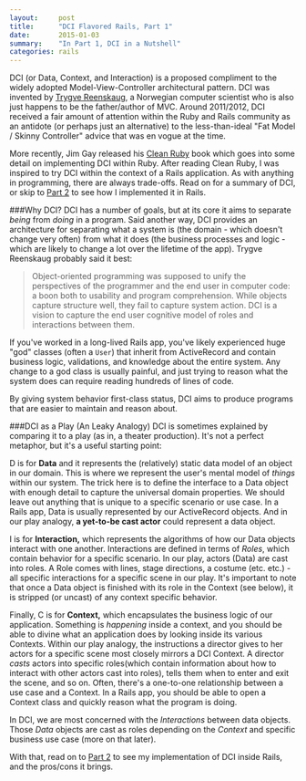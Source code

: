 ```yaml
---
layout:     post
title:      "DCI Flavored Rails, Part 1"
date:       2015-01-03
summary:    "In Part 1, DCI in a Nutshell"
categories: rails
---
```

DCI (or Data, Context, and Interaction) is a proposed compliment to the widely adopted Model-View-Controller architectural pattern. DCI was invented by [Trygve Reenskaug](http://en.wikipedia.org/wiki/Trygve_Reenskaug), a Norwegian computer scientist who is also just happens to be the father/author of MVC. Around 2011/2012, DCI received a fair amount of attention within the Ruby and Rails community as an antidote (or perhaps just an alternative) to the less-than-ideal "Fat Model / Skinny Controller" advice that was en vogue at the time.

More recently, Jim Gay released his [Clean Ruby](http://clean-ruby.com/) book which goes into some detail on implementing DCI within Ruby.  After reading Clean Ruby, I was inspired to try DCI within the context of a Rails application.  As with anything in programming, there are always trade-offs.  Read on for a summary of DCI, or skip to [Part 2]() to see how I implemented it in Rails.

###Why DCI?
DCI has a number of goals, but at its core it aims to separate *being* from *doing* in a program.  Said another way, DCI provides an architecture for separating what a system is (the domain - which doesn't change very often) from what it does (the business processes and logic -  which are likely to change a lot over the lifetime of the app). Trygve Reenskaug probably said it best:   

>Object-oriented programming was supposed to unify the perspectives of the programmer and the end user in computer code: a boon both to usability and program comprehension. While objects capture structure well, they fail to capture system action. DCI is a vision to capture the end user cognitive model of roles and interactions between them.

If you've worked in a long-lived Rails app, you've likely experienced huge "god" classes (often a `User`) that inherit from ActiveRecord and contain business logic, validations, and knowledge about the entire system.  Any change to a god class is usually painful, and just trying to reason what the system does can require reading hundreds of lines of code.

By giving system behavior first-class status, DCI aims to produce programs that are easier to maintain and reason about.

###DCI as a Play (An Leaky Analogy)
DCI is sometimes explained by comparing it to a play (as in, a theater production).  It's not a perfect metaphor, but it's a useful starting point:

D is for **Data** and it represents the (relatively) static data model of an object in our domain.  This is where we represent the user's mental model of *things* within our system.  The trick here is to define the interface to a Data object with enough detail to capture the universal domain properties. We should leave out anything that is unique to a specific scenario or use case. In a Rails app, Data is usually represented by our ActiveRecord objects. And in our play analogy, **a yet-to-be cast actor** could represent a data object.

I is for **Interaction,** which represents the algorithms of how our Data objects interact with one another.  Interactions are defined in terms of *Roles*, which contain behavior for a specific scenario.  In our play, actors (Data) are cast into roles.  A Role comes with lines, stage directions, a costume (etc. etc.) - all specific interactions for a specific scene in our play. It's important to note that once a Data object is finished with its role in the Context (see below), it is stripped (or uncast) of any context specific behavior.

Finally, C is for **Context,** which encapsulates the business logic of our application. Something is *happening* inside a context, and you should be able to divine what an application does by looking inside its various Contexts.  Within our play analogy, the instructions a director gives to her actors for a specific scene most closely mirrors a DCI Context.  A director *casts* actors into specific roles(which contain information about how to interact with other actors cast into roles), tells them when to enter and exit the scene, and so on.  Often, there's a one-to-one relationship between a use case and a Context. In a Rails app, you should be able to open a Context class and quickly reason what the program is doing.

In DCI, we are most concerned with the *Interactions* between data objects.  Those *Data* objects are cast as roles depending on the *Context* and specific business use case (more on that later).

With that, read on to [Part 2]() to see my implementation of DCI inside Rails, and the pros/cons it brings.
